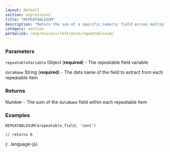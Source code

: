 ```yaml
---
layout: default
section: expressions
title: "REPEATABLESUM"
description: "Return the sum of a specific numeric field across multiple repeatable items"
category: section
permalink: /expressions/reference/repeatablesum/
---
```


### Parameters

`repeatableVariable` Object (__required__) - The repeatable field variable

`dataName` String (__required__) - The data name of the field to extract from each repeatable item

### Returns

Number - The sum of the `dataName` field within each repeatable item

### Examples

~~~
REPEATABLESUM($repeatable_field, 'cost')

// returns 6
~~~
{: .language-js}